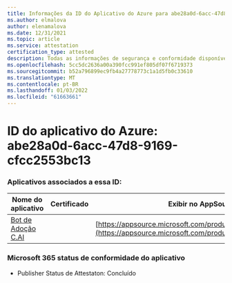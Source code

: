 ```yaml
---
title: Informações da ID do Aplicativo do Azure para abe28a0d-6acc-47d8-9169-cfcc2553bc13
ms.author: elmalova
author: elenamalova
ms.date: 12/31/2021
ms.topic: article
ms.service: attestation
certification_type: attested
description: Todas as informações de segurança e conformidade disponíveis para abe28a0d-6acc-47d8-9169-cfcc2553bc13.
ms.openlocfilehash: 5cc5dc2636a00a390fcc991ef805df07f6719373
ms.sourcegitcommit: b52a796899ec9fb4a27778773c1a1d5fb0c33610
ms.translationtype: MT
ms.contentlocale: pt-BR
ms.lasthandoff: 01/03/2022
ms.locfileid: "61663661"
---
```

# <a name="azure-app-id-abe28a0d-6acc-47d8-9169-cfcc2553bc13"></a>ID do aplicativo do Azure: abe28a0d-6acc-47d8-9169-cfcc2553bc13


### <a name="apps-associated-with-this-id"></a>Aplicativos associados a essa ID:
| **Nome do aplicativo** | **Certificado** | **Exibir no AppSource** |
|--------------|---------------|-----------------------|
| [Bot de Adoção C.AI](https://docs.microsoft.com/microsoft-365-app-certification/forward/WA200002633) |  | [https://appsource.microsoft.com/product/office/WA200002633](https://appsource.microsoft.com/product/office/WA200002633) |

### <a name="microsoft-365-app-compliance-status"></a>Microsoft 365 status de conformidade do aplicativo
- Publisher Status de Attestaton: Concluído
